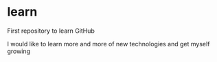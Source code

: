 # learn
First repository to learn GitHub

I would like to learn more and more of new technologies and get myself growing 

